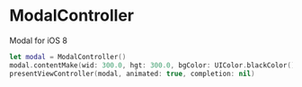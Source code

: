 # ModalController
Modal for iOS 8

```Swift
let modal = ModalController()
modal.contentMake(wid: 300.0, hgt: 300.0, bgColor: UIColor.blackColor(), cornerRad: 15)
presentViewController(modal, animated: true, completion: nil)
```
